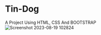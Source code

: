 # Tin-Dog
A Project Using HTML, CSS And BOOTSTRAP
![Screenshot 2023-08-19 102824](https://github.com/Elakstein/Tin-Dog/assets/99462019/4d353b17-6fbb-4351-92f6-e7fb81f93a68)
